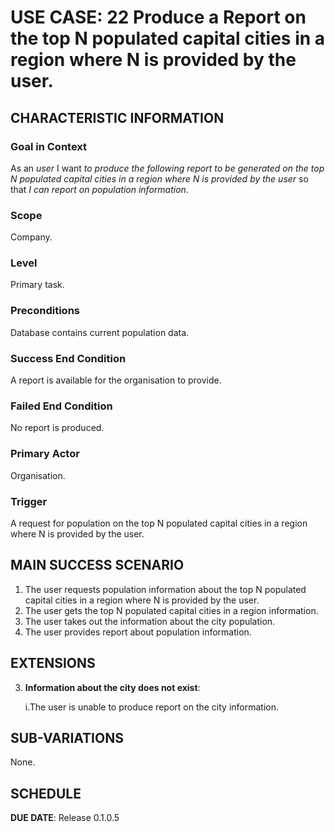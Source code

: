 # USE CASE: 22 Produce a Report on the top N populated capital cities in a region where N is provided by the user.


## CHARACTERISTIC INFORMATION

### Goal in Context

As an *user* I want *to produce the following report to be generated
on the top N populated capital cities in a region where N is provided by the user* so that *I can report on population information*.

### Scope

Company.

### Level

Primary task.

### Preconditions

Database contains current population data.

### Success End Condition

A report is available for the organisation to provide.

### Failed End Condition

No report is produced.

### Primary Actor

Organisation.

### Trigger

A request for population on the top N populated capital cities in a region where N is provided by the user.

## MAIN SUCCESS SCENARIO

1. The user requests population information about the top N populated capital cities in a region where N is provided by the user.
2. The user gets the top N populated capital cities in a region information.
3. The user takes out the information about the city population.
4. The user provides report about population information.

## EXTENSIONS

3. **Information about the city does not exist**:

   i.The user is unable to produce report on the city information.

## SUB-VARIATIONS

None.

## SCHEDULE

**DUE DATE**: Release 0.1.0.5
